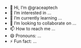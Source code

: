 - 👋 Hi, I’m @graceaptech
- 👀 I’m interested in ...
- 🌱 I’m currently learning ...
- 💞️ I’m looking to collaborate on ...
- 📫 How to reach me ...
- 😄 Pronouns: ...
- ⚡ Fun fact: ...

<!---
graceaptech/graceaptech is a ✨ special ✨ repository because its `README.md` (this file) appears on your GitHub profile.
You can click the Preview link to take a look at your changes.
--->
